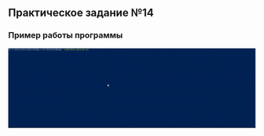 ## Практическое задание №14
### Пример работы программы

![](https://github.com/Pulverok/ranhigz-c-pz-14/blob/main/Example.gif)
